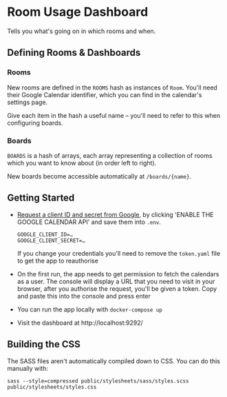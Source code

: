 # Room Usage Dashboard

Tells you what's going on in which rooms and when.

## Defining Rooms & Dashboards

### Rooms

New rooms are defined in the `ROOMS` hash as instances of `Room`. You'll need
their Google Calendar identifier, which you can find in the calendar's settings
page.

Give each item in the hash a useful name – you'll need to refer to this when
configuring boards.

### Boards

`BOARDS` is a hash of arrays, each array representing a collection of
rooms which you want to know about (in order left to right).

New boards become accessible automatically at `/boards/{name}`.

## Getting Started

 - [Request a client ID and secret from Google](https://developers.google.com/calendar/quickstart/ruby),
    by clicking 'ENABLE THE GOOGLE CALENDAR API' and save them into `.env`.

     ```
     GOOGLE_CLIENT_ID=…
     GOOGLE_CLIENT_SECRET=…
     ```

    If you change your credentials you'll need to remove the `token.yaml` file
    to get the app to reauthorise
 - On the first run, the app needs to get permission to fetch the calendars as a
     user. The console will display a URL that you need to visit in your
     browser, after you authorise the request, you'll be given a token. Copy and
     paste this into the console and press enter
 - You can run the app locally with `docker-compose up`
 - Visit the dashboard at http://localhost:9292/

## Building the CSS

The SASS files aren't automatically compiled down to CSS. You can do this
manually with:

`sass --style=compressed public/stylesheets/sass/styles.scss public/stylesheets/styles.css`
